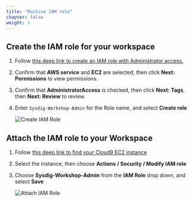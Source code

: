 ```yaml
---
title: "Machine IAM role"
chapter: false
weight: 1
---
```


## Create the IAM role for your workspace

1. Follow [this deep link to create an IAM role with Administrator access.](https://console.aws.amazon.com/iam/home#/roles$new?step=review&commonUseCase=EC2%2BEC2&selectedUseCase=EC2&policies=arn:aws:iam::aws:policy%2FAdministratorAccess)
   
2. Confirm that **AWS service** and **EC2** are selected,
   then click **Next: Permissions** to view permissions.

3. Confirm that **AdministratorAccess** is checked,
   then click **Next: Tags**, then **Next: Review** to review.

4. Enter `Sysdig-Workshop-Admin` for the Role name,
   and select **Create role**

    ![Create IAM Role](/images/10_prerequisites/iamRole.gif)


## Attach the IAM role to your Workspace

1. Follow [this deep link to find your Cloud9 EC2 instance](https://console.aws.amazon.com/ec2/v2/home?region=us-east-1#Instances:search=aws-cloud9-sysdig;sort=desc:launchTime)

2. Select the instance, then choose **Actions / Security / Modify IAM role**

3. Choose **Sysdig-Workshop-Admin** from the **IAM Role** drop down, and select **Save**

    ![Attach IAM Role](/images/10_prerequisites/attachIAMRole.gif)
